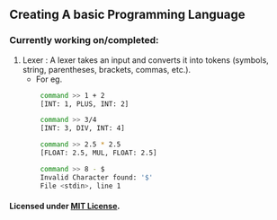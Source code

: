 ## Creating A basic Programming Language

### Currently working on/completed:

1. Lexer : A lexer takes an input and converts it into tokens (symbols, string, parentheses, brackets, commas, etc.).
   - For eg.
     ```bash
      command >> 1 + 2
      [INT: 1, PLUS, INT: 2]
     ```
     ```bash
      command >> 3/4
      [INT: 3, DIV, INT: 4]
     ```
     ```bash
      command >> 2.5 * 2.5
      [FLOAT: 2.5, MUL, FLOAT: 2.5]
     ```
     ```bash
      command >> 8 - $
      Invalid Character found: '$'
      File <stdin>, line 1
     ```

#### Licensed under [MIT License](License).
